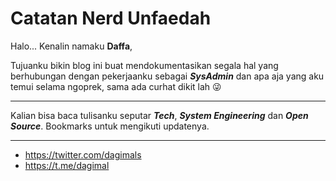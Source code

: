 # Catatan Nerd Unfaedah

Halo... Kenalin namaku **Daffa**,

Tujuanku bikin blog ini buat mendokumentasikan segala hal yang berhubungan dengan pekerjaanku sebagai ***SysAdmin*** dan apa aja yang aku temui selama ngoprek, sama ada curhat dikit lah 😜

---

Kalian bisa baca tulisanku seputar ***Tech***, ***System Engineering*** dan ***Open Source***. Bookmarks untuk mengikuti updatenya.

---

- https://twitter.com/dagimals
- https://t.me/dagimal